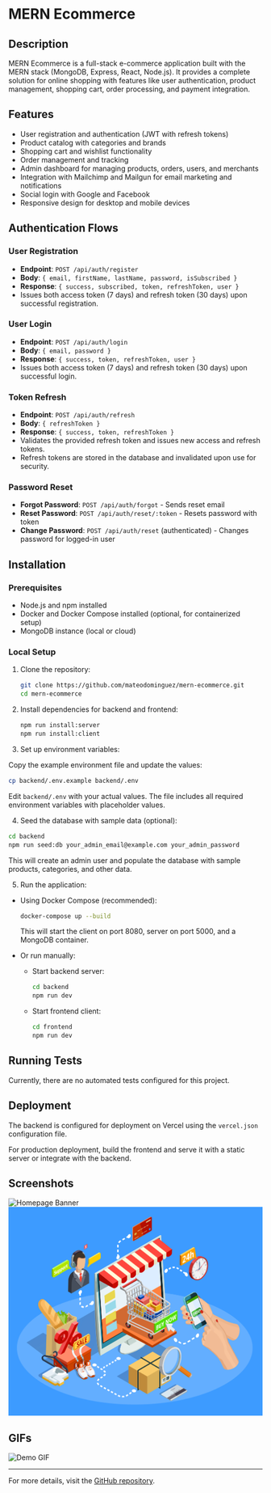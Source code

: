 # MERN Ecommerce

## Description
MERN Ecommerce is a full-stack e-commerce application built with the MERN stack (MongoDB, Express, React, Node.js). It provides a complete solution for online shopping with features like user authentication, product management, shopping cart, order processing, and payment integration.

## Features
- User registration and authentication (JWT with refresh tokens)
- Product catalog with categories and brands
- Shopping cart and wishlist functionality
- Order management and tracking
- Admin dashboard for managing products, orders, users, and merchants
- Integration with Mailchimp and Mailgun for email marketing and notifications
- Social login with Google and Facebook
- Responsive design for desktop and mobile devices

## Authentication Flows

### User Registration
- **Endpoint**: `POST /api/auth/register`
- **Body**: `{ email, firstName, lastName, password, isSubscribed }`
- **Response**: `{ success, subscribed, token, refreshToken, user }`
- Issues both access token (7 days) and refresh token (30 days) upon successful registration.

### User Login
- **Endpoint**: `POST /api/auth/login`
- **Body**: `{ email, password }`
- **Response**: `{ success, token, refreshToken, user }`
- Issues both access token (7 days) and refresh token (30 days) upon successful login.

### Token Refresh
- **Endpoint**: `POST /api/auth/refresh`
- **Body**: `{ refreshToken }`
- **Response**: `{ success, token, refreshToken }`
- Validates the provided refresh token and issues new access and refresh tokens.
- Refresh tokens are stored in the database and invalidated upon use for security.

### Password Reset
- **Forgot Password**: `POST /api/auth/forgot` - Sends reset email
- **Reset Password**: `POST /api/auth/reset/:token` - Resets password with token
- **Change Password**: `POST /api/auth/reset` (authenticated) - Changes password for logged-in user

## Installation

### Prerequisites
- Node.js and npm installed
- Docker and Docker Compose installed (optional, for containerized setup)
- MongoDB instance (local or cloud)

### Local Setup

1. Clone the repository:
   ```bash
   git clone https://github.com/mateodominguez/mern-ecommerce.git
   cd mern-ecommerce
   ```

2. Install dependencies for backend and frontend:
   ```bash
   npm run install:server
   npm run install:client
   ```

3. Set up environment variables:

Copy the example environment file and update the values:

```bash
cp backend/.env.example backend/.env
```

Edit `backend/.env` with your actual values. The file includes all required environment variables with placeholder values.

4. Seed the database with sample data (optional):

```bash
cd backend
npm run seed:db your_admin_email@example.com your_admin_password
```

This will create an admin user and populate the database with sample products, categories, and other data.

5. Run the application:

- Using Docker Compose (recommended):
  ```bash
  docker-compose up --build
  ```
  This will start the client on port 8080, server on port 5000, and a MongoDB container.

- Or run manually:
  - Start backend server:
    ```bash
    cd backend
    npm run dev
    ```
  - Start frontend client:
    ```bash
    cd frontend
    npm run dev
    ```

## Running Tests
Currently, there are no automated tests configured for this project.

## Deployment
The backend is configured for deployment on Vercel using the `vercel.json` configuration file.

For production deployment, build the frontend and serve it with a static server or integrate with the backend.

## Screenshots

![Homepage Banner](frontend/public/images/banners/banner-1.jpg)
![Product Page](frontend/public/images/banners/banner-2.jpg)

## GIFs

![Demo GIF](frontend/public/images/demo.gif) <!-- Replace with actual GIF path -->

---

For more details, visit the [GitHub repository](https://github.com/mateodominguez/mern-ecommerce).
